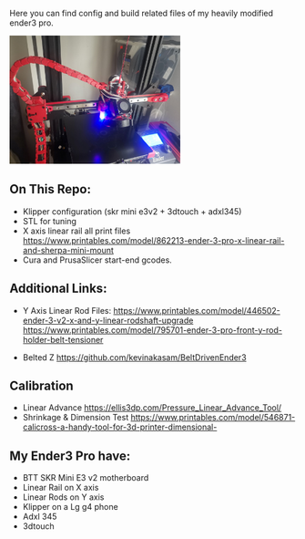 Here you can find config and build related files of my heavily modified ender3 pro.

<img width="300px" src="./x%20axis%20linear%20rail/main.jpg" alt="image_name png" />

## On This Repo:
* Klipper configuration (skr mini e3v2 + 3dtouch + adxl345)
* STL for tuning
* X axis linear rail all print files
https://www.printables.com/model/862213-ender-3-pro-x-linear-rail-and-sherpa-mini-mount
* Cura and PrusaSlicer start-end gcodes. 

## Additional Links: 
* Y Axis Linear Rod Files:
https://www.printables.com/model/446502-ender-3-v2-x-and-y-linear-rodshaft-upgrade 
https://www.printables.com/model/795701-ender-3-pro-front-y-rod-holder-belt-tensioner

* Belted Z
https://github.com/kevinakasam/BeltDrivenEnder3

## Calibration 
* Linear Advance
https://ellis3dp.com/Pressure_Linear_Advance_Tool/
* Shrinkage & Dimension Test
https://www.printables.com/model/546871-calicross-a-handy-tool-for-3d-printer-dimensional- 

## My Ender3 Pro have: 
* BTT SKR Mini E3 v2 motherboard
* Linear Rail on X axis
* Linear Rods on Y axis 
* Klipper on a Lg g4 phone
* Adxl 345
* 3dtouch 
